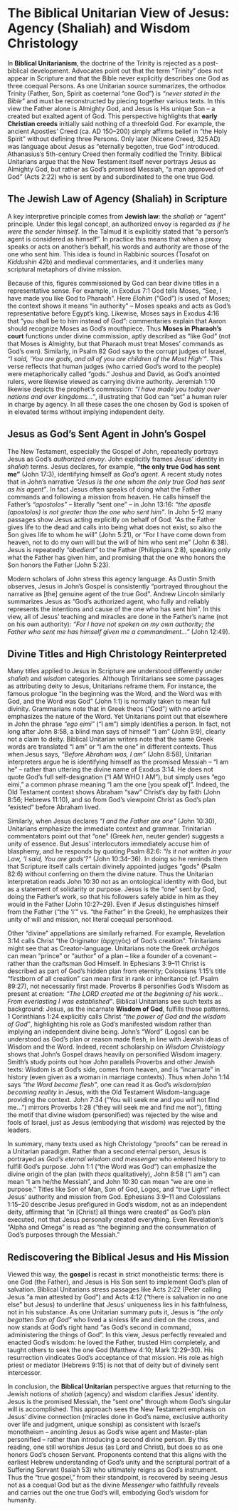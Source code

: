 # The Biblical Unitarian View of Jesus: Agency (Shaliah) and Wisdom Christology

In **Biblical Unitarianism**, the doctrine of the Trinity is rejected as a post-biblical development.  Advocates point out that the term “Trinity” does not appear in Scripture and that the Bible never explicitly describes one God as three coequal Persons.  As one Unitarian source summarizes, the orthodox Trinity (Father, Son, Spirit as coeternal “one God”) is *“never stated in the Bible”* and must be reconstructed by piecing together various texts.  In this view the Father alone is Almighty God, and Jesus is His unique Son – a created but exalted agent of God.  This perspective highlights that **early Christian creeds** initially said nothing of a threefold God.  For example, the ancient Apostles’ Creed (ca. AD 150–200) simply affirms belief in “the Holy Spirit” without defining three Persons.  Only later (Nicene Creed, 325 AD) was language about Jesus as “eternally begotten, true God” introduced.  Athanasius’s 5th-century Creed then formally codified the Trinity.  Biblical Unitarians argue that the New Testament itself never portrays Jesus as Almighty God, but rather as God’s promised Messiah, “a man approved of God” (Acts 2:22) who is sent by and subordinated to the one true God.

## The Jewish Law of Agency (Shaliah) in Scripture

A key interpretive principle comes from **Jewish law**: the *shaliaḥ* or “agent” principle.  Under this legal concept, an authorized envoy is regarded *as if he were the sender himself*.  In the Talmud it is explicitly stated that “a person’s agent is considered as himself”.  In practice this means that when a proxy speaks or acts on another’s behalf, his words and authority are those of the one who sent him.  This idea is found in Rabbinic sources (Tosafot on *Kiddushin* 42b) and medieval commentaries, and it underlies many scriptural metaphors of divine mission.

Because of this, figures commissioned by God can bear divine titles in a representative sense.  For example, in Exodus 7:1 God tells Moses, “See, I have made you like God to Pharaoh”.  Here *Elohim* (“God”) is used of Moses; the context shows it means “in authority” – Moses speaks and acts as God’s representative before Egypt’s king.  Likewise, Moses says in Exodus 4:16 that “you shall be to him instead of God”: commentaries explain that Aaron should recognize Moses as God’s mouthpiece.  Thus **Moses in Pharaoh’s court** functions under divine commission, aptly described as “like God” (not that Moses is Almighty, but that Pharaoh must treat Moses’ commands as God’s own).  Similarly, in Psalm 82 God says to the corrupt judges of Israel, *“I said, ‘You are gods, and all of you are children of the Most High’”*.  This verse reflects that human judges (who carried God’s word to the people) were metaphorically called “gods.”  Joshua and David, as God’s anointed rulers, were likewise viewed as carrying divine authority.  Jeremiah 1:10 likewise depicts the prophet’s commission: *“I have made you today over nations and over kingdoms…”*, illustrating that God can “set” a human ruler in charge by agency.  In all these cases the one chosen by God is spoken of in elevated terms without implying independent deity.

## Jesus as God’s Sent Agent in John’s Gospel

The New Testament, especially the Gospel of John, repeatedly portrays Jesus as God’s *authorized envoy*.  John explicitly frames Jesus’ identity in *shaliaḥ* terms.  Jesus declares, for example, **“the only true God has sent me”** (John 17:3), identifying himself as *God’s agent*.  A recent study notes that in John’s narrative *“Jesus is the one whom the only true God has sent as his agent”*.  In fact Jesus often speaks of doing what the Father commands and following a mission from heaven.  He calls himself the Father’s *“apostolos”* – literally “sent one” – in John 13:16: *“the apostle (apostolos) is not greater than the one who sent him”*.  In John 5–12 many passages show Jesus acting explicitly on behalf of God: “As the Father gives life to the dead and calls into being what does not exist, so also the Son gives life to whom he will” (John 5:21), or “For I have come down from heaven, not to do my own will but the will of him who sent me” (John 6:38).  Jesus is repeatedly *“obedient”* to the Father (Philippians 2:8), speaking only what the Father has given him, and promising that the one who honors the Son honors the Father (John 5:23).

Modern scholars of John stress this agency language.  As Dustin Smith observes, Jesus in John’s Gospel is consistently “portrayed throughout the narrative as \[the] genuine agent of the true God”.  Andrew Lincoln similarly summarizes Jesus as “God’s authorized agent, who fully and reliably represents the intentions and cause of the one who has sent him”.  In this view, all of Jesus’ teaching and miracles are done in the Father’s name (not on his own authority): *“For I have not spoken on my own authority; the Father who sent me has himself given me a commandment…”* (John 12:49).

## Divine Titles and High Christology Reinterpreted

Many titles applied to Jesus in Scripture are understood differently under *shaliaḥ* and *wisdom* categories.  Although Trinitarians see some passages as attributing deity to Jesus, Unitarians reframe them.  For instance, the famous prologue “In the beginning was the Word, and the Word was with God, and the Word was God” (John 1:1) is normally taken to mean full divinity.  Grammarians note that in Greek theos (“God”) with no article emphasizes the nature of the Word.  Yet Unitarians point out that elsewhere in John the phrase *“ego eimi”* (“I am”) simply identifies a person.  In fact, not long after John 8:58, a blind man says of himself “I am” (John 9:9), clearly not a claim to deity.  Biblical Unitarian writers note that the same Greek words are translated “I am” or “I am the one” in different contexts.  Thus when Jesus says, *“Before Abraham was, I am”* (John 8:58), Unitarian interpreters argue he is identifying himself as the promised Messiah – “I am he” – rather than uttering the divine name of Exodus 3:14.  He does not quote God’s full self-designation (“I AM WHO I AM”), but simply uses “ego eimi,” a common phrase meaning “I am the one \[you speak of]”.  Indeed, the Old Testament context shows Abraham “saw” Christ’s day by faith (John 8:56; Hebrews 11:10), and so from God’s viewpoint Christ as God’s plan “existed” before Abraham lived.

Similarly, when Jesus declares *“I and the Father are one”* (John 10:30), Unitarians emphasize the immediate context and grammar.  Trinitarian commentators point out that “one” (Greek *hen*, neuter gender) suggests a unity of essence.  But Jesus’ interlocutors immediately accuse him of blasphemy, and he responds by quoting Psalm 82:6: *“Is it not written in your Law, ‘I said, You are gods’?”* (John 10:34–36).  In doing so he reminds them that Scripture itself calls certain divinely appointed judges “gods” (Psalm 82:6) without conferring on them the divine nature.  Thus the Unitarian interpretation reads John 10:30 not as an ontological identity with God, but as a statement of solidarity or purpose.  Jesus is the “one” sent by God, doing the Father’s work, so that his followers safely abide in him as they would in the Father (John 10:27–29).  Even if Jesus distinguishes himself from the Father (“the ‘I’” vs. “the Father” in the Greek), he emphasizes their unity of will and mission, not literal coequal personhood.

Other “divine” appellations are similarly reframed.  For example, Revelation 3:14 calls Christ “the Originator (ἀρχηγὸς) of God’s creation”.  Trinitarians might see that as Creator-language.  Unitarians note the Greek *archēgos* can mean “prince” or “author” of a plan – like a founder of a covenant – rather than the craftsman God Himself.  In Ephesians 3:9–11 Christ is described as part of God’s hidden plan from eternity; Colossians 1:15’s title “firstborn of all creation” can mean first in rank or inheritance (cf. Psalm 89:27), not necessarily first made.  Proverbs 8 personifies God’s Wisdom as present at creation: *“The LORD created me at the beginning of his work… From everlasting I was established”*.  Biblical Unitarians see such texts as background: Jesus, as the incarnate **Wisdom of God**, fulfills those patterns.  1 Corinthians 1:24 explicitly calls Christ *“the power of God and the wisdom of God”*, highlighting his role as God’s manifested wisdom rather than implying an independent divine being.  John’s “Word” (Logos) can be understood as God’s plan or reason made flesh, in line with Jewish ideas of Wisdom and the Word.  Indeed, recent scholarship on *Wisdom Christology* shows that John’s Gospel draws heavily on personified Wisdom imagery.  Smith’s study points out how John parallels Proverbs and other Jewish texts: Wisdom is at God’s side, comes from heaven, and is “incarnate” in history (even given as a woman in marriage contexts).  Thus when John 1:14 says *“the Word became flesh”*, one can read it as God’s *wisdom/plan becoming reality* in Jesus, with the Old Testament Wisdom-language providing the context.  John 7:34 (“You will seek me and you will not find me…”) mirrors Proverbs 1:28 (“they will seek me and find me not”), fitting the motif that divine wisdom (personified) was rejected by the wise and fools of Israel, just as Jesus (embodying that wisdom) was rejected by the leaders.

In summary, many texts used as high Christology “proofs” can be reread in a Unitarian paradigm.  Rather than a second eternal person, Jesus is portrayed as *God’s eternal wisdom and messenger* who entered history to fulfill God’s purpose.  John 1:1 (“the Word was God”) can emphasize the divine origin of the plan (with *theos* qualitatively), John 8:58 (“I am”) can mean “I am he/the Messiah”, and John 10:30 can mean “we are one in purpose.”  Titles like Son of Man, Son of God, Logos, and “true Light” reflect Jesus’ authority and mission from God.  Ephesians 3:9–11 and Colossians 1:15–20 describe Jesus prefigured in God’s wisdom, not as an independent deity, affirming that “in \[Christ] all things were created” as God’s plan executed, not that Jesus personally created everything.  Even Revelation’s “Alpha and Omega” is read as “the beginning and the consummation of God’s purposes through the Messiah.”

## Rediscovering the Biblical Jesus and His Mission

Viewed this way, the **gospel** is recast in strict monotheistic terms: there is one God (the Father), and Jesus is His Son sent to implement God’s plan of salvation.  Biblical Unitarians stress passages like Acts 2:22 (Peter calling Jesus “a man attested by God”) and Acts 4:12 (“there is salvation in no one else” but Jesus) to underline that Jesus’ uniqueness lies in his faithfulness, not in his substance.  As one Unitarian summary puts it, Jesus is *“the only begotten Son of God”* who lived a sinless life and died on the cross, and now stands at God’s right hand “as God’s second in command, administering the things of God”.  In this view, Jesus perfectly revealed and enacted God’s wisdom: he loved the Father, trusted Him completely, and taught others to seek the one God (Matthew 4:10; Mark 12:29–30).  His resurrection vindicates God’s acceptance of that mission.  His role as high priest or mediator (Hebrews 9:15) is not that of deity but of divinely sent intercessor.

In conclusion, the **Biblical Unitarian** perspective argues that returning to the Jewish notions of *shaliaḥ* (agency) and wisdom clarifies Jesus’ identity.  Jesus is the promised Messiah, the “sent one” through whom God’s singular will is accomplished.  This approach sees the New Testament emphasis on Jesus’ divine connection (miracles done in God’s name, exclusive authority over life and judgment, unique sonship) as consistent with Israel’s monotheism – anointing Jesus as God’s wise agent and Master-plan personified – rather than introducing a second divine person.  By this reading, one still worships Jesus (as Lord and Christ), but does so as one honors God’s chosen Servant.  Proponents contend that this aligns with the earliest Hebrew understanding of God’s unity and the scriptural portrait of a Suffering Servant (Isaiah 53) who ultimately reigns as God’s instrument.  Thus the “true gospel,” from their standpoint, is recovered by seeing Jesus not as a coequal God but as the divine *Messenger* who faithfully reveals and carries out the one true God’s will, embodying God’s wisdom for humanity.

